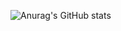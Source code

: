 ![Anurag's GitHub stats](https://github-readme-stats.vercel.app/api?username=mk0131&show_icons=true&theme=radical)


